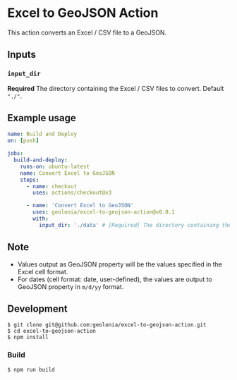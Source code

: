 # Excel to GeoJSON Action

This action converts an Excel / CSV file to a GeoJSON.

## Inputs

### `input_dir`

**Required** The directory containing the Excel / CSV files to convert. Default `"./"`.

## Example usage

```yaml
name: Build and Deploy
on: [push]

jobs:
  build-and-deploy:
    runs-on: ubuntu-latest
    name: Convert Excel to GeoJSON
    steps:
      - name: checkout
        uses: actions/checkout@v3

      - name: 'Convert Excel to GeoJSON'
        uses: geolonia/excel-to-geojson-action@v0.0.1
        with:
          input_dir: './data' # [Required] The directory containing the Excel files to convert.
```

## Note
* Values output as GeoJSON property will be the values specified in the Excel cell format.
* For dates (cell format: date, user-defined), the values are output to GeoJSON property in `m/d/yy` format.

## Development

```
$ git clone git@github.com:geolonia/excel-to-geojson-action.git
$ cd excel-to-geojson-action
$ npm install
```

### Build

```
$ npm run build
```


